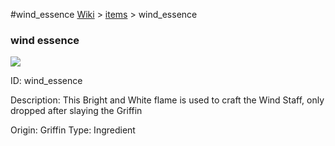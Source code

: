 #wind_essence
<a href="/wiki.html">Wiki</a> > <a href="/posts/wiki/items">items</a> > <a>wind_essence</a>
<div class="iteminfo">
<h3>wind essence</h3>
<img class="pixelimage" src="https://dragon-force-studio.com/images/EF_wiki/wind_essence.png">

<a class="iteminfoitem">ID: wind_essence</a></div>
Description:   This Bright and White flame is used to craft the Wind Staff, only dropped after slaying the Griffin

Origin:  Griffin
Type:  Ingredient